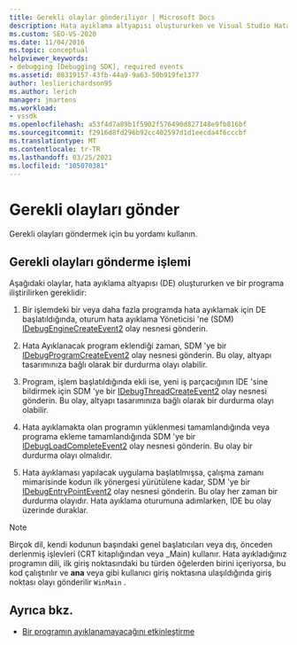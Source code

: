 ```yaml
---
title: Gerekli olaylar gönderiliyor | Microsoft Docs
description: Hata ayıklama altyapısı oluştururken ve Visual Studio Hata ayıklamasında bir programa iliştirilirken gereken sıralı olaylar hakkında bilgi edinin.
ms.custom: SEO-VS-2020
ms.date: 11/04/2016
ms.topic: conceptual
helpviewer_keywords:
- debugging [Debugging SDK], required events
ms.assetid: 08319157-43fb-44a9-9a63-50b919fe1377
author: leslierichardson95
ms.author: lerich
manager: jmartens
ms.workload:
- vssdk
ms.openlocfilehash: a53f4d7a89b1f5902f576490d827148e9fb816bf
ms.sourcegitcommit: f2916d8fd296b92cc402597d1d1eecda4f6cccbf
ms.translationtype: MT
ms.contentlocale: tr-TR
ms.lasthandoff: 03/25/2021
ms.locfileid: "105070381"
---
```

# <a name="send-the-required-events"></a>Gerekli olayları gönder
Gerekli olayları göndermek için bu yordamı kullanın.

## <a name="process-for-sending-required-events"></a>Gerekli olayları gönderme işlemi
 Aşağıdaki olaylar, hata ayıklama altyapısı (DE) oluştururken ve bir programa iliştirilirken gereklidir:

1. Bir işlemdeki bir veya daha fazla programda hata ayıklamak için DE başlatıldığında, oturum hata ayıklama Yöneticisi 'ne (SDM) [IDebugEngineCreateEvent2](../../extensibility/debugger/reference/idebugenginecreateevent2.md) olay nesnesi gönderin.

2. Hata Ayıklanacak program eklendiği zaman, SDM 'ye bir [IDebugProgramCreateEvent2](../../extensibility/debugger/reference/idebugprogramcreateevent2.md) olay nesnesi gönderin. Bu olay, altyapı tasarımınıza bağlı olarak bir durdurma olayı olabilir.

3. Program, işlem başlatıldığında ekli ise, yeni iş parçacığının IDE 'sine bildirmek için SDM 'ye bir [IDebugThreadCreateEvent2](../../extensibility/debugger/reference/idebugthreadcreateevent2.md) olay nesnesi gönderin. Bu olay, altyapı tasarımınıza bağlı olarak bir durdurma olayı olabilir.

4. Hata ayıklamakta olan programın yüklenmesi tamamlandığında veya programa ekleme tamamlandığında SDM 'ye bir [IDebugLoadCompleteEvent2](../../extensibility/debugger/reference/idebugloadcompleteevent2.md) olay nesnesi gönderin. Bu olay bir durdurma olayı olmalıdır.

5. Hata ayıklaması yapılacak uygulama başlatılmışsa, çalışma zamanı mimarisinde kodun ilk yönergesi yürütülene kadar, SDM 'ye bir [IDebugEntryPointEvent2](../../extensibility/debugger/reference/idebugentrypointevent2.md) olay nesnesi gönderin. Bu olay her zaman bir durdurma olayıdır. Hata ayıklama oturumuna adımlarken, IDE bu olay üzerinde duraklar.

> [!NOTE]
> Birçok dil, kendi kodunun başındaki genel başlatıcıları veya dış, önceden derlenmiş işlevleri (CRT kitaplığından veya _Main) kullanır. Hata ayıkladığınız programın dili, ilk giriş noktasındaki bu türden öğelerden birini içeriyorsa, bu kod çalıştırılır ve **ana** veya gibi kullanıcı giriş noktasına ulaşıldığında giriş noktası olayı gönderilir `WinMain` .

## <a name="see-also"></a>Ayrıca bkz.
- [Bir programın ayıklanamayacağını etkinleştirme](../../extensibility/debugger/enabling-a-program-to-be-debugged.md)
